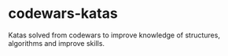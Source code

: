 # codewars-katas
Katas solved from codewars to improve knowledge of structures, algorithms and improve skills.
